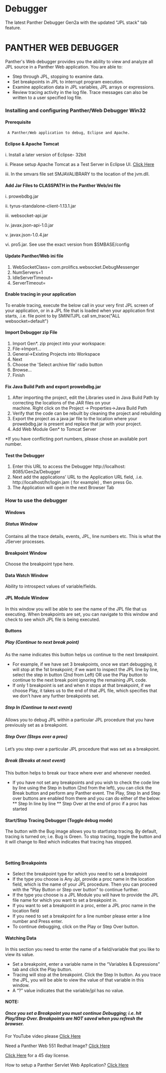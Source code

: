 # Debugger
The latest Panther Debugger Gen2a with the  updated "JPL stack" tab feature.

# PANTHER WEB DEBUGGER
  Panther's Web debugger provides you the ability to view and analyze all JPL source in a Panther Web application. You are able to:
  *	Step through JPL, stopping to examine data.
  *	Set breakpoints in JPL to interrupt program execution.
  *	Examine application data in JPL variables, JPL arrays or expressions.
  *	Review tracing activity in the log file. Trace messages can also be written to a user specified log file.

### Installing and configuring Panther/Web Debugger Win32

#### Prerequisite
     A Panther/Web application to debug, Eclipse and Apache.

#### Eclipse & Apache Tomcat

   i.	Install a later version of Eclipse- 32bit
   
  ii. Please setup Apache Tomcat as a Test Server in Eclipse UI. [Click Here](https://github.com/ProlificsPanther/PantherWebDebugger/releases/tag/v1.0)
  
  iii. In the smvars file set SMJAVALIBRARY to the location of the jvm.dll.
#### Add Jar Files to CLASSPATH in the Panther Web/ini file
   i.	prowebdbg.jar
   
  ii. tyrus-standalone-client-1.13.1.jar
  
 iii. websocket-api.jar
 
  iv.	javax.json-api-1.0.jar
  
   v.	javax.json-1.0.4.jar
   
  vi.	pro5.jar. See use the exact version from $SMBASE/config

####  Update Panther/Web ini file
   1.	WebSocketClass= com.prolifics.websocket.DebugMessenger
   2.	NumServers=1
   3.	IdleServerTimeout= <set to blank>
   4.	ServerTimeout= <set to blank>

####  Enable tracing in your application
   To enable tracing, execute the below call in your very first JPL screen of your application, or in a JPL file that is     loaded when    your application first starts, .i.e. file point to by SMINITJPL call sm_trace("ALL websocket=default")
 
####  Import Debugger zip File
   1.	Import Gen*. zip project into your workspace:
   2. File->Import...
   3.	General->Existing Projects into Workspace
   4.	Next
   5.	Choose the 'Select archive file' radio button
   6.	Browse...
   7.	Finish

####  Fix Java Build Path and export prowebdbg.jar
   1.	After importing the project, edit the Libraries used in Java Build Path by correcting the locations of the JAR files on your     
      machine. Right click on the Project -> Properties->Java Build Path
   2.	Verify that the code can be rebuilt by cleaning the project and rebuilding
   3.	Export the project as a java jar file to the location where your prowebdbg.jar is present and replace that jar with your project.
   4.	Add Web Module Gen* to Tomcat Server

*If you have conflicting port numbers, please chose an available port number.

####  Test the Debugger
   1.	Enter this URL to access the Debugger http://localhost: 8085/Gen2a/Debugger
   2.	Next add the applications’ URL to the Application URL field, .i.e. http://localhost/hr/login.jam  ( for example) , then press Go.
   3.	The Application will open in the next Browser Tab

###   How to use the debugger

####  Windows

##### Status Window
   Contains all the trace details, events, JPL, line numbers etc. This is what the JServer processes.

####  Breakpoint Window
   Choose the breakpoint type here.

####  Data Watch Window
   Ability to introspect values of variable/fields.

####  JPL Module Window
   In this window you will be able to see the name of the JPL file that us executing. When breakpoints are set, you can navigate to this window and check to see which JPL file is being executed.

####  Buttons

##### Play (Continue to next break point)
   As the name indicates this button helps us continue to the next breakpoint.

   *   For example, if we have set 3 breakpoints, once we start debugging, it will stop at the 1st breakpoint; if we want to inspect the JPL line by line, select the step in button (2nd from Left) OR use the Play button to continue to the next break  point ignoring the remaining JPL code.
   *   If only 1 breakpoint is set and when it stops at that breakpoint, if we choose Play, it takes us to the end of that JPL file, which specifies that we don’t have any further breakpoints set.

##### Step In (Continue to next event)
   Allows you to debug JPL within a particular JPL procedure that you have previously set as a breakpoint.

##### Step Over (Steps over a proc)
   Let’s you step over a particular JPL procedure that was set as a breakpoint.

##### Break (Breaks at next event)
   This button helps to break our trace where ever and whenever needed.

   * If you have not set any breakpoints and you wish to check the code line by line using the Step in button (2nd from the left), you can click the Break button and perform any Panther event. The Play, Step In and Step over buttons are enabled from there and you can do either of the below:
  ** Step In line by line
  ** Step Over at the end of proc if a proc has started


####  Start/Stop Tracing Debugger (Toggle debug mode)

   The button with the Bug image allows you to start\stop tracing. By default, tracing is turned on; i.e. Bug is Green. To stop tracing, toggle the button and it will change to Red which indicates that tracing has stopped.

 
####  Setting Breakpoints

   * Select the breakpoint type for which you need to set a breakpoint
   * If the type you choose is Any Jpl, provide a proc name in the location field, which is the name of your JPL procedure. Then you can proceed with the "Play Button or Step over button" to continue further.
   * If the type you choose is a JPL Module you will have to provide the JPL file name for which you want to set a breakpoint in.
   * If you want to set a breakpoint in a proc, enter a JPL proc name in the location field
   * If you need to set a breakpoint for a line number please enter a line number and Press enter.
   * To continue debugging, click on the Play or Step Over button.

####  Watching Data

 In this section you need to enter the name of a field/variable that you like to view its value.
   * Set a breakpoint, enter a variable name in the “Variables & Expressions” tab and click the Play button.
   * Tracing will stop at the breakpoint. Click the Step In button. As you trace the JPL, you will be able to view the value of that variable in this window.
   * A “?” value indicates that the variable/jpl has no value.

####  NOTE:

#####  Once you set a Breakpoint you must continue Debugging; i.e. hit Play/Step Over. Breakpoints are NOT saved when you refresh the browser.



For YouTube video please [Click Here](https://www.youtube.com/watch?v=AAfHsUU5v-Y)

Need a Panther Web 551 Redhat Image? [Click Here](https://hub.docker.com/r/prolificspanther)

[Click Here](https://www.prolifics.com/panther-trial-license-request) for a 45 day license.

How to setup a Panther Servlet Web Application? [Click Here](https://github.com/ProlificsPanther/PantherWeb/releases)
